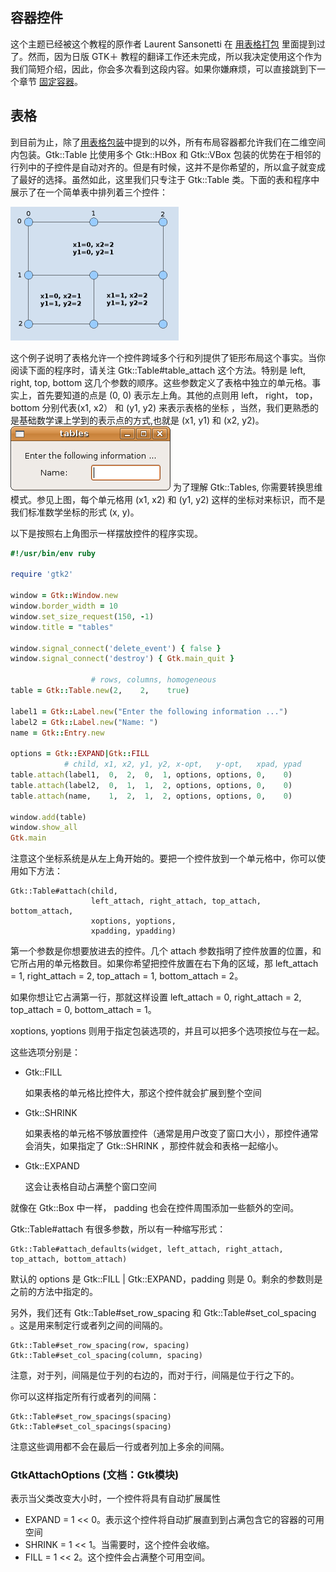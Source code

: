 ## 容器控件

这个主题已经被这个教程的原作者 Laurent Sansonetti 在 [用表格打包]() 里面提到过了。然而，因为日版 GTK＋ 教程的翻译工作还未完成，所以我决定使用这个作为我们简短介绍，因此，你会多次看到这段内容。如果你嫌麻烦，可以直接跳到下一个章节 [固定容器]()。

## 表格

到目前为止，除了[用表格包装]()中提到的以外，所有布局容器都允许我们在二维空间内包装。Gtk::Table 比使用多个 Gtk::HBox 和 Gtk::VBox 包装的优势在于相邻的行列中的子控件是自动对齐的。但是有时候，这并不是你希望的，所以盒子就变成了最好的选择。虽然如此，这里我们只专注于 Gtk::Table 类。下面的表和程序中展示了在一个简单表中排列着三个控件：

![contwidg-table-grid-s1](contwidg-table-grid-s1.png)

这个例子说明了表格允许一个控件跨域多个行和列提供了钜形布局这个事实。当你阅读下面的程序时，请关注 Gtk::Table#table_attach 这个方法。特别是 left, right, top, bottom 这几个参数的顺序。这些参数定义了表格中独立的单元格。事实上，首先要知道的点是 (0, 0) 表示左上角。其他的点则用 left， right， top， bottom 分别代表(x1, x2） 和 (y1, y2) 来表示表格的坐标 ，当然，我们更熟悉的是基础数学课上学到的表示点的方式,也就是 (x1, y1) 和 (x2, y2)。![contwidg-tables](contwidg-tables.png) 为了理解 Gtk::Tables, 你需要转换思维模式。参见上图，每个单元格用 (x1, x2) 和 (y1, y2) 这样的坐标对来标识，而不是我们标准数学坐标的形式 (x, y)。

以下是按照右上角图示一样摆放控件的程序实现。

```ruby
#!/usr/bin/env ruby

require 'gtk2'

window = Gtk::Window.new
window.border_width = 10
window.set_size_request(150, -1)
window.title = "tables"

window.signal_connect('delete_event') { false }
window.signal_connect('destroy') { Gtk.main_quit }

                  # rows, columns, homogeneous
table = Gtk::Table.new(2,    2,    true)

label1 = Gtk::Label.new("Enter the following information ...")
label2 = Gtk::Label.new("Name: ")
name = Gtk::Entry.new

options = Gtk::EXPAND|Gtk::FILL
            # child, x1, x2, y1, y2, x-opt,   y-opt,   xpad, ypad
table.attach(label1,  0,  2,  0,  1, options, options, 0,    0)
table.attach(label2,  0,  1,  1,  2, options, options, 0,    0)
table.attach(name,    1,  2,  1,  2, options, options, 0,    0)

window.add(table)
window.show_all
Gtk.main
```

注意这个坐标系统是从左上角开始的。要把一个控件放到一个单元格中，你可以使用如下方法：

	Gtk::Table#attach(child, 
	                  left_attach, right_attach, top_attach, bottom_attach, 
	                  xoptions, yoptions, 
	                  xpadding, ypadding)
	                  
第一个参数是你想要放进去的控件。几个 attach 参数指明了控件放置的位置，和它所占用的单元格数目。如果你希望把控件放置在右下角的区域，那 left_attach = 1, right_attach = 2, top_attach = 1, bottom_attach = 2。

如果你想让它占满第一行，那就这样设置 left_attach = 0, right_attach = 2, top_attach = 0, bottom_attach = 1。

xoptions, yoptions 则用于指定包装选项的，并且可以把多个选项按位与在一起。

这些选项分别是：

  + Gtk::FILL
  
    如果表格的单元格比控件大，那这个控件就会扩展到整个空间
    
  + Gtk::SHRINK
  
    如果表格的单元格不够放置控件（通常是用户改变了窗口大小），那控件通常会消失，如果指定了 Gtk::SHRINK ，那控件就会和表格一起缩小。
  
  + Gtk::EXPAND  
  
    这会让表格自动占满整个窗口空间
    
就像在 Gtk::Box 中一样， padding 也会在控件周围添加一些额外的空间。

Gtk::Table#attach 有很多参数，所以有一种缩写形式：

    Gtk::Table#attach_defaults(widget, left_attach, right_attach, top_attach, bottom_attach)

默认的 options 是 Gtk::FILL | Gtk::EXPAND，padding 则是 0。剩余的参数则是之前的方法中指定的。

另外，我们还有 Gtk::Table#set_row_spacing 和 Gtk::Table#set_col_spacing 。这是用来制定行或者列之间的间隔的。

	Gtk::Table#set_row_spacing(row, spacing)
	Gtk::Table#set_col_spacing(column, spacing)
	
注意，对于列，间隔是位于列的右边的，而对于行，间隔是位于行之下的。

你可以这样指定所有行或者列的间隔：

	Gtk::Table#set_row_spacings(spacing)
	Gtk::Table#set_col_spacings(spacing)	          
	
注意这些调用都不会在最后一行或者列加上多余的间隔。

### GtkAttachOptions (文档：Gtk模块)

表示当父类改变大小时，一个控件将具有自动扩展属性

+ EXPAND = 1 << 0。表示这个控件将自动扩展直到到占满包含它的容器的可用空间
+ SHRINK = 1 << 1。当需要时，这个控件会收缩。
+ FILL = 1 << 2。这个控件会占满整个可用空间。